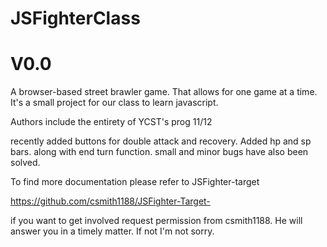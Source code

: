 # JSFighterClass

# V0.0

A browser-based street brawler game. That allows for one game at a time. It's a small project for our class to learn javascript.

Authors include the entirety of YCST's prog 11/12

recently added buttons for double attack and recovery. Added hp and sp bars. along with end turn function. small and minor bugs have also been solved.

To find more documentation please refer to JSFighter-target

<https://github.com/csmith1188/JSFighter-Target->

if you want to get involved request permission from csmith1188. He will answer you in a timely matter. If not I'm not sorry.
